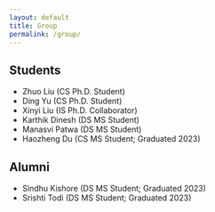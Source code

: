 ```yaml
---
layout: default
title: Group
permalink: /group/
---
```

## Students
- Zhuo Liu (CS Ph.D. Student)
- Ding Yu (CS Ph.D. Student)
- Xinyi Liu (IS Ph.D. Collaborator)
- Karthik Dinesh (DS MS Student)
- Manasvi Patwa (DS MS Student)
- Haozheng Du (CS MS Student; Graduated 2023)

## Alumni
- Sindhu Kishore (DS MS Student; Graduated 2023)
- Srishti Todi (DS MS Student; Graduated 2023)


